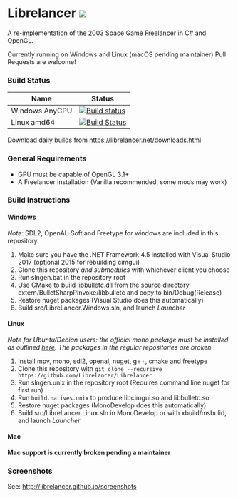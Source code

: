 # Librelancer [![](https://img.shields.io/badge/chat-on%20discord-green.svg)](https://discord.gg/QW2vzxx)  
A re-implementation of the 2003 Space Game [Freelancer](https://en.wikipedia.org/wiki/Freelancer_(video_game)) in C# and OpenGL.

Currently running on Windows and Linux (macOS pending maintainer)
Pull Requests are welcome!

### Build Status

|  Name | Status |
|-|-|
| Windows AnyCPU | [![Build status](https://ci.appveyor.com/api/projects/status/k55k2t37q1ytm1w3?svg=true)](https://ci.appveyor.com/project/CallumDev/librelancer) |
| Linux amd64 | [![Build Status](https://travis-ci.org/Librelancer/Librelancer.svg?branch=master)](https://travis-ci.org/Librelancer/Librelancer) |

Download daily builds from https://librelancer.net/downloads.html

### General Requirements
* GPU must be capable of OpenGL 3.1+
* A Freelancer installation (Vanilla recommended, some mods may work)

### Build Instructions

#### Windows
*Note:* SDL2, OpenAL-Soft and Freetype for windows are included in this repository.

1. Make sure you have the .NET Framework 4.5 installed with Visual Studio 2017 (optional 2015 for rebuilding cimgui)
2. Clone this repository _and submodules_ with whichever client you choose
3. Run slngen.bat in the repository root
4. Use [CMake](https://cmake.org) to build libbulletc.dll from the source directory extern/BulletSharpPInvoke/libbulletc and copy to bin/Debug(Release)
5. Restore nuget packages (Visual Studio does this automatically)
6. Build src/LibreLancer.Windows.sln, and launch *Launcher*

#### Linux
*Note for Ubuntu/Debian users: the official mono package must be installed as outlined [here](http://www.mono-project.com/docs/getting-started/install/linux/#debian-ubuntu-and-derivatives). The packages in the regular repositories are broken.*
1. Install mpv, mono, sdl2, openal, nuget, g++, cmake and freetype
2. Clone this repository with `git clone --recursive https://github.com/Librelancer/Librelancer`
3. Run slngen.unix in the repository root (Requires command line nuget for first run)
4. Run `build.natives.unix` to produce libcimgui.so and libbulletc.so
5. Restore nuget packages (MonoDevelop does this automatically)
6. Build src/LibreLancer.Linux.sln in MonoDevelop or with xbuild/msbulid, and launch *Launcher*


#### Mac
__Mac support is currently broken pending a maintainer__

### Screenshots
See: http://librelancer.github.io/screenshots
